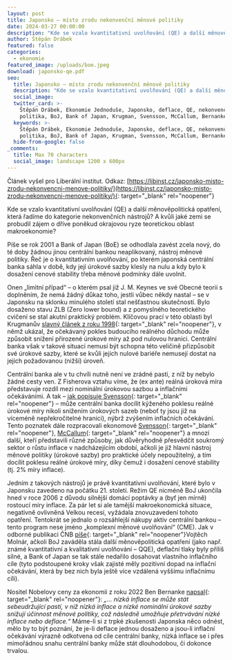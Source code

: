 ```yaml
---
layout: post
title: Japonsko – místo zrodu nekonvenční měnové politiky
date: 2024-03-27 00:00:00
description: "Kde se vzalo kvantitativní uvolňování (QE) a další měnověpolitická opatření, která řadíme do kategorie nekonvenčních nástrojů? A kvůli\_jaké zemi se probudil zájem o dříve poněkud okrajovou ryze teoretickou oblast makroekonomie?"
author: Štěpán Drábek
featured: false
categories:
  - ekonomie
featured_image: /uploads/boe.jpeg
download: japonsko-qe.pdf
seo:
  title: Japonsko – místo zrodu nekonvenční měnové politiky
  description: "Kde se vzalo kvantitativní uvolňování (QE) a další měnověpolitická opatření, která řadíme do kategorie nekonvenčních nástrojů? A kvůli\_jaké zemi se probudil zájem o dříve poněkud okrajovou ryze teoretickou oblast makroekonomie?"
  social_image:
  twitter_card: >-
    Štěpán Drábek, Ekonomie Jednoduše, Japonsko, deflace, QE, nekonvenční měnová
    politika, BoJ, Bank of Japan, Krugman, Svensson, McCallum, Bernanke
  keywords: >-
    Štěpán Drábek, Ekonomie Jednoduše, Japonsko, deflace, QE, nekonvenční měnová
    politika, BoJ, Bank of Japan, Krugman, Svensson, McCallum, Bernanke
  hide-from-google: false
_comments:
  title: Max 70 characters
  social_image: landscape 1200 x 600px
---
```

Článek vyšel pro Liberální institut. Odkaz: [https://libinst.cz/japonsko-misto-zrodu-nekonvencni-menove-politiky/](https://libinst.cz/japonsko-misto-zrodu-nekonvencni-menove-politiky/){: target="_blank" rel="noopener"}

Kde se vzalo kvantitativní uvolňování (QE) a další měnověpolitická opatření, která řadíme do kategorie nekonvenčních nástrojů? A kvůli jaké zemi se probudil zájem o dříve poněkud okrajovou ryze teoretickou oblast makroekonomie?

Píše se rok 2001 a Bank of Japan (BoE) se odhodlala zavést zcela nový, do té doby žádnou jinou centrální bankou neaplikovaný, nástroj měnové politiky. Řeč je o kvantitativním uvolňování, po kterém japonská centrální banka sáhla v době, kdy její úrokové sazby klesly na nulu a kdy bylo k dosažení cenové stability třeba měnové podmínky dále uvolnit.

Onen „limitní případ“ – o kterém psal již J. M. Keynes ve své Obecné teorii s doplněním, že nemá žádný důkaz toho, jestli vůbec někdy nastal – se v Japonsku na sklonku minulého století stal nešťastnou skutečností. Bylo dosaženo stavu ZLB (Zero lower bound) a z pomyslného teoretického cvičení se stal akutní praktický problém. Klíčovou prací v této oblasti byl Krugmanův [slavný článek z roku 1998](https://www.brookings.edu/wp-content/uploads/1998/06/1998b_bpea_krugman_dominquez_rogoff.pdf){: target="_blank" rel="noopener"}, v němž ukázal, že očekávaný pokles budoucího reálného důchodu může způsobit snížení přirozené úrokové míry až pod nulovou hranici. Centrální banka však v takové situaci nemusí být schopna této veličině přizpůsobit své úrokové sazby, které se kvůli jejich nulové bariéře nemusejí dostat na jejich požadovanou (nižší) úroveň.

Centrální banka ale v tu chvíli nutně není ve zrádné pasti, z níž by nebylo žádné cesty ven. Z Fisherova vztahu víme, že (ex ante) reálná úroková míra představuje rozdíl mezi nominální úrokovou sazbou a inflačními očekáváními. A tak – [jak popisuje Svensson](https://pubs.aeaweb.org/doi/pdfplus/10.1257/089533003772034934){: target="_blank" rel="noopener"} – může centrální banka docílit kýženého poklesu reálné úrokové míry nikoli snížením úrokových sazeb (neboť ty jsou již na víceméně nepřekročitelné hranici), nýbrž zvýšením inflačních očekávání. Tento poznatek dále rozpracovali ekonomové [Svensson](https://larseosvensson.se/files/papers/me19-s1-11.pdf){: target="_blank" rel="noopener"}, [McCallum](https://www.nber.org/system/files/working_papers/w7677/w7677.pdf){: target="_blank" rel="noopener"} a mnozí další, kteří představili různé způsoby, jak důvěryhodně přesvědčit soukromý sektor o růstu inflace v nadcházejícím období, ačkoli je již hlavní nástroj měnové politiky (úrokové sazby) pro praktické účely nepoužitelný, a tím docílit poklesu reálné úrokové míry, díky čemuž i dosažení cenové stability (tj. 2% míry inflace).

Jedním z takových nástrojů je právě kvantitativní uvolňování, které bylo v Japonsku zavedeno na počátku 21. století. Režim QE nicméně BoJ ukončila hned v roce 2006 z důvodu silnější domácí poptávky a (byť jen mírně) rostoucí míry inflace. Za pár let si ale tamější makroekonomická situace, negativně ovlivněná Velkou recesí, vyžádala znovuzavedení tohoto opatření. Tentokrát se jednalo o rozsáhlejší nákupy aktiv centrální bankou – tento program nese jméno „komplexní měnové uvolňování“ (CME). Jak v odborné publikaci ČNB [píše](https://www.cnb.cz/cs/o_cnb/cnblog/Bank-of-Japan-Trnita-cesta-k-inflacnimu-cili/){: target="_blank" rel="noopener"}Vojtěch Molnár, ačkoli BoJ zaváděla stála další měnověpolitická opatření (jako např. známé kvantitativní a kvalitativní uvolňování – QQE), deflační tlaky byly příliš silné, a Bank of Japan se tak stále nedařilo dosahovat vlastního inflačního cíle (tyto podstoupené kroky však zajisté měly pozitivní dopad na inflační očekávání, která by bez nich byla ještě více vzdálená vyššímu inflačnímu cíli).

Nositel Nobelovy ceny za ekonomii z roku 2022 Ben Bernanke [napsal](https://www.brookings.edu/wp-content/uploads/2019/12/Bernanke_ASSA_lecture.pdf){: target="_blank" rel="noopener"}: *„… nízká inflace se může stát sebeudržující pastí, v níž nízká inflace a nízké nominální úrokové sazby snižují účinnost měnové politiky, což následně umožňuje přetrvávání nízké inflace nebo deflace.“* Máme-li si z trpké zkušenosti Japonska něco odnést, mělo by to být poznání, že je-li deflace jednou dosaženo a jsou-li inflační očekávání výrazně odkotvena od cíle centrální banky, nízká inflace se i přes mimořádnou snahu centrální banky může stát dlouhodobou, či dokonce trvalou.